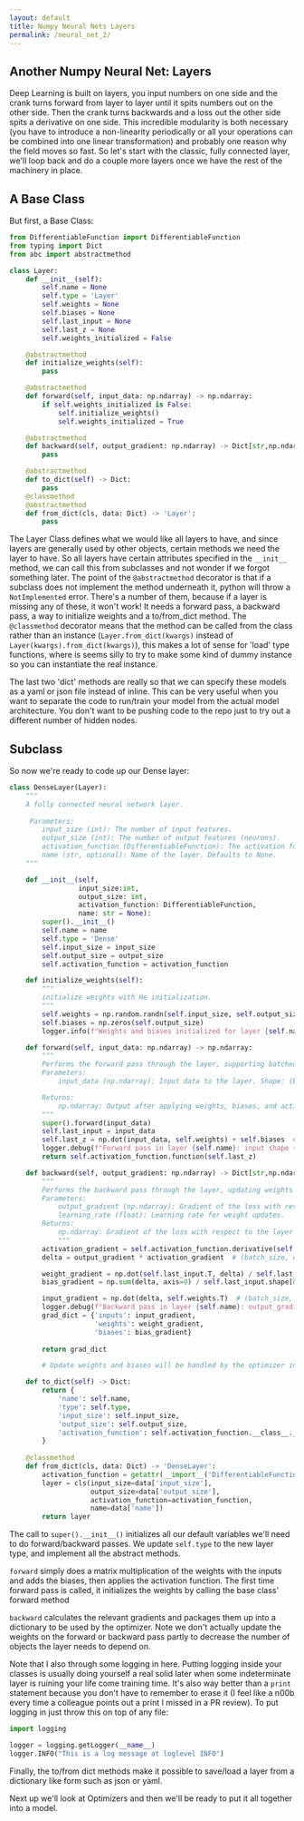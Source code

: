```yaml
---
layout: default
title: Numpy Neural Nets Layers
permalink: /neural_net_2/
---
```


## Another Numpy Neural Net: Layers

Deep Learning is built on layers, you input numbers on one side and the crank turns forward from layer to layer until it spits numbers out on the other side. Then the crank turns backwards and a loss out the other side spits a derivative on one side.  This incredible modularity is both necessary (you have to introduce a non-linearity periodically or all your operations can be combined into one linear transformation) and probably one reason why the field moves so fast. So let's start with the classic, fully connected layer, we'll loop back and do a couple more layers once we have the rest of the machinery in place.

## A Base Class

But first, a Base Class:

```python
from DifferentiableFunction import DifferentiableFunction
from typing import Dict
from abc import abstractmethod

class Layer:
    def __init__(self):
        self.name = None
        self.type = 'Layer'
        self.weights = None
        self.biases = None
        self.last_input = None
        self.last_z = None
        self.weights_initialized = False

    @abstractmethod
    def initialize_weights(self):
        pass

    @abstractmethod
    def forward(self, input_data: np.ndarray) -> np.ndarray:
        if self.weights_initialized is False:
            self.initialize_weights()
            self.weights_initialized = True

    @abstractmethod
    def backward(self, output_gradient: np.ndarray) -> Dict[str,np.ndarray]:
        pass

    @abstractmethod
    def to_dict(self) -> Dict:
        pass
    @classmethod
    @abstractmethod
    def from_dict(cls, data: Dict) -> 'Layer':
        pass
```
The Layer Class defines what we would like all layers to have, and since layers are generally used by other objects, certain methods we need the layer to have.  So all layers have certain attributes specified in the `__init__` method, we can call this from subclasses and not wonder if we forgot something later. The point of the `@abstractmethod` decorator is that if a subclass does not implement the method underneath it, python will throw a `NotImplemented` error. There's a number of them, because if a layer is missing any of these, it won't work! It needs a forward pass, a backward pass, a way to initialize weights and a to/from_dict method. The `@classmethod` decorator means that the method can be called from the class rather than an instance (`Layer.from_dict(kwargs)` instead of `Layer(kwargs).from_dict(kwargs)`), this makes a lot of sense for 'load' type functions, where is seems silly to try to make some kind of dummy instance so you can instantiate the real instance.

The last two 'dict' methods are really so that we can specify these models as a yaml or json file instead of inline. This can be very useful when you want to separate the code to run/train your model from the actual model architecture. You don't want to be pushing code to the repo just to try out a different number of hidden nodes.

## Subclass

So now we're ready to code up our Dense layer:
```python
class DenseLayer(Layer):
    """
    A fully connected neural network layer.
    
     Parameters:
        input_size (int): The number of input features.
        output_size (int): The number of output features (neurons).
        activation_function (DifferentiableFunction): The activation function to apply.
        name (str, optional): Name of the layer. Defaults to None.
    """

    def __init__(self, 
                 input_size:int,
                 output_size: int, 
                 activation_function: DifferentiableFunction,
                 name: str = None):
        super().__init__()
        self.name = name
        self.type = 'Dense'
        self.input_size = input_size
        self.output_size = output_size
        self.activation_function = activation_function

    def initialize_weights(self):
        """
        initialize weights with He initialization.
        """
        self.weights = np.random.randn(self.input_size, self.output_size) * (np.sqrt(2./self.input_size))
        self.biases = np.zeros(self.output_size)
        logger.info(f"Weights and biases initialized for layer {self.name}")

    def forward(self, input_data: np.ndarray) -> np.ndarray:
        """
        Performs the forward pass through the layer, supporting batched input.
        Parameters:
            input_data (np.ndarray): Input data to the layer. Shape: (batch_size, input_size)

        Returns:
            np.ndarray: Output after applying weights, biases, and activation function. Shape: (batch_size, output_size)
        """
        super().forward(input_data)
        self.last_input = input_data
        self.last_z = np.dot(input_data, self.weights) + self.biases  # (batch_size, output_size)
        logger.debug(f"Forward pass in layer {self.name}: input shape {input_data.shape}, z shape {self.last_z.shape}")
        return self.activation_function.function(self.last_z)

    def backward(self, output_gradient: np.ndarray) -> Dict[str,np.ndarray]:
        """
        Performs the backward pass through the layer, updating weights and biases.
        Parameters:
            output_gradient (np.ndarray): Gradient of the loss with respect to the layer's output. Shape: (batch_size, output_size)
            learning_rate (float): Learning rate for weight updates.
        Returns:
            np.ndarray: Gradient of the loss with respect to the layer's input. Shape: (batch_size, input_size)
            """
        activation_gradient = self.activation_function.derivative(self.last_z)  # (batch_size, output_size)
        delta = output_gradient * activation_gradient  # (batch_size, output_size)

        weight_gradient = np.dot(self.last_input.T, delta) / self.last_input.shape[0]  # (input_size, output_size)
        bias_gradient = np.sum(delta, axis=0) / self.last_input.shape[0] # (output_size,)

        input_gradient = np.dot(delta, self.weights.T)  # (batch_size, input_size)
        logger.debug(f"Backward pass in layer {self.name}: output_gradient shape {output_gradient.shape}, input_gradient shape {input_gradient.shape}") 
        grad_dict = {'inputs': input_gradient,
                     'weights': weight_gradient,
                     'biases': bias_gradient}
        
        return grad_dict

        # Update weights and biases will be handled by the optimizer in Model.py

    def to_dict(self) -> Dict:
        return {
            'name': self.name,
            'type': self.type,
            'input_size': self.input_size,
            'output_size': self.output_size,
            'activation_function': self.activation_function.__class__.__name__,
        }
    
    @classmethod
    def from_dict(cls, data: Dict) -> 'DenseLayer':
        activation_function = getattr(__import__('DifferentiableFunction'), data['activation_function'])()
        layer = cls(input_size=data['input_size'],
                    output_size=data['output_size'],
                    activation_function=activation_function,
                    name=data['name'])
        return layer
```

The call to `super().__init__()` initializes all our default variables we'll need to do forward/backward passes. We update `self.type` to the new layer type, and implement all the abstract methods.

`forward` simply does a matrix multiplication of the weights with the inputs and adds the biases, then applies the activation function.  The first time forward pass is called, it initializes the weights by calling the base class' forward method

`backward` calculates the relevant gradients and packages them up into a dictionary to be used by the optimizer. Note we don't actually update the weights on the forward or backward pass partly to decrease the number of objects the layer needs to depend on.

Note that I also through some logging in here. Putting logging inside your classes is usually doing yourself a real solid later when some indeterminate layer is ruining your life come training time. It's also way better than a `print` statement because you don't have to remember to erase it (I feel like a n00b every time a colleague points out a print I missed in a PR review). To put logging in just throw this on top of any file:

```python
import logging

logger = logging.getLogger(__name__)
logger.INFO("This is a log message at loglevel INFO")
```

Finally, the to/from dict methods make it possible to save/load a layer from a dictionary like form such as json or yaml.

Next up we'll look at Optimizers and then we'll be ready to put it all together into a model.